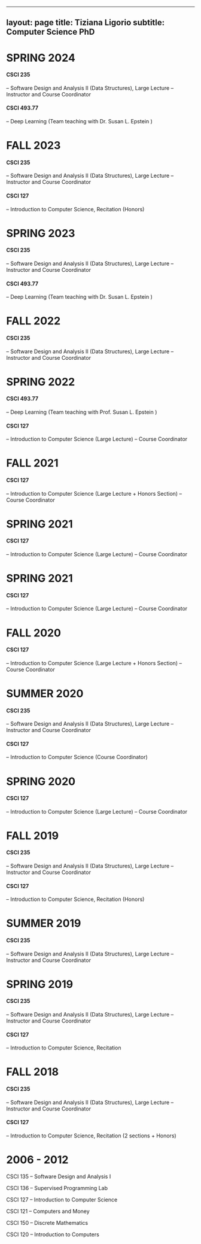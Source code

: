 
---
layout: page
title: Tiziana Ligorio
subtitle: Computer Science PhD
---



# SPRING 2024

#### CSCI 235
– Software Design and Analysis II  (Data Structures), Large Lecture
– Instructor and Course Coordinator

#### CSCI 493.77
– Deep Learning (Team teaching with Dr. Susan L. Epstein )



# FALL 2023

#### CSCI 235
– Software Design and Analysis II  (Data Structures), Large Lecture
– Instructor and Course Coordinator

#### CSCI 127
– Introduction to Computer Science, Recitation  (Honors)



# SPRING 2023

#### CSCI 235
– Software Design and Analysis II  (Data Structures), Large Lecture
– Instructor and Course Coordinator

#### CSCI 493.77
– Deep Learning (Team teaching with Dr. Susan L. Epstein )




# FALL 2022

#### CSCI 235
– Software Design and Analysis II  (Data Structures), Large Lecture
– Instructor and Course Coordinator




# SPRING 2022


#### CSCI 493.77
– Deep Learning (Team teaching with Prof. Susan L. Epstein )


#### CSCI 127
– Introduction to Computer Science  (Large Lecture)
– Course Coordinator




# FALL 2021

#### CSCI 127
– Introduction to Computer Science  (Large Lecture + Honors Section)
– Course Coordinator




 
# SPRING 2021

#### CSCI 127
– Introduction to Computer Science  (Large Lecture)
– Course Coordinator




# SPRING 2021

#### CSCI 127
– Introduction to Computer Science  (Large Lecture)
– Course Coordinator




# FALL 2020
 
#### CSCI 127
– Introduction to Computer Science  (Large Lecture + Honors Section)
– Course Coordinator




# SUMMER 2020
 
#### CSCI 235
– Software Design and Analysis II  (Data Structures), Large Lecture
– Instructor and Course Coordinator

#### CSCI 127
– Introduction to Computer Science (Course Coordinator)





# SPRING 2020

#### CSCI 127
– Introduction to Computer Science  (Large Lecture)
– Course Coordinator




# FALL 2019

#### CSCI 235
– Software Design and Analysis II  (Data Structures), Large Lecture
– Instructor and Course Coordinator

#### CSCI 127
– Introduction to Computer Science, Recitation  (Honors)




# SUMMER 2019

#### CSCI 235
– Software Design and Analysis II  (Data Structures), Large Lecture
– Instructor and Course Coordinator





# SPRING 2019

#### CSCI 235
– Software Design and Analysis II  (Data Structures), Large Lecture
– Instructor and Course Coordinator

#### CSCI 127
– Introduction to Computer Science, Recitation




# FALL 2018

#### CSCI 235
– Software Design and Analysis II  (Data Structures), Large Lecture
– Instructor and Course Coordinator

#### CSCI 127
– Introduction to Computer Science, Recitation  (2 sections + Honors)





# 2006 - 2012

CSCI 135
– Software Design and Analysis I

CSCI 136
– Supervised Programming Lab

CSCI 127
– Introduction to Computer Science

CSCI 121
– Computers and Money

CSCI 150
– Discrete Mathematics

CSCI 120
– Introduction to Computers
